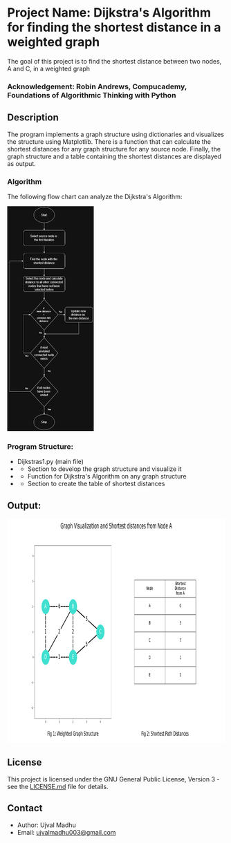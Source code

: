 # Project Name: Dijkstra's Algorithm for finding the shortest distance in a weighted graph

 The goal of this project is to find the shortest distance between two nodes, A and C, in a weighted graph


### Acknowledgement: Robin Andrews, Compucademy, Foundations of Algorithmic Thinking with Python

## Description

The program implements a graph structure using dictionaries and visualizes the structure using Matplotlib.
There is a function that can calculate the shortest distances for any graph structure for any source node.
Finally, the graph structure and a table containing the shortest distances are displayed as output.

### Algorithm

The following flow chart can analyze the Dijkstra's Algorithm:

<p>
    <img = src = "./Dijkstras_Algorithm.png", width = "200" height = "520">
</p>

### Program Structure:


- Dijkstras1.py (main file)
- - Section to develop the graph structure and visualize it
- - Function for Dijkstra's Algorithm on any graph structure
- - Section to create the table of shortest distances 


## Output:

<p>
    <img = src = "./Output.png", width = "930" height = "520">
</p>

## License

This project is licensed under the GNU General Public License, Version 3 - see the [LICENSE.md](../../LICENSE.md) file for details.

## Contact

- Author: Ujval Madhu
- Email: ujvalmadhu003@gmail.com
